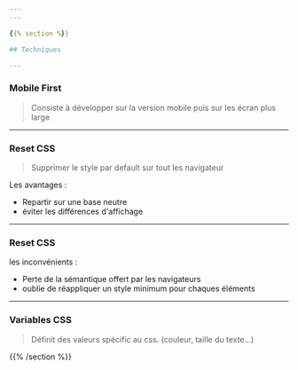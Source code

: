 ```yaml
---
---

{{% section %}}

## Techniques

---
```


### Mobile First
<!-- Pourquoi, comment -->
> Consiste à développer sur la version mobile puis sur les écran plus large

---
<!-- Reset, Variables, modularscale -->
### Reset CSS
> Supprimer le style par default sur tout les navigateur

Les avantages :
- Repartir sur une base neutre
- éviter les différences d'affichage
---
### Reset CSS

les inconvénients :
- Perte de la sémantique offert par les navigateurs
- oublie de réappliquer un style minimum pour chaques éléments

---
### Variables CSS
> Définit des valeurs spécific au css. (couleur, taille du texte...)


{{% /section %}}
